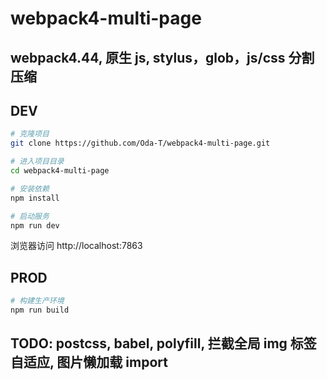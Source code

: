 # webpack4-multi-page

## webpack4.44, 原生 js, stylus，glob，js/css 分割压缩

## DEV

```bash
# 克隆项目
git clone https://github.com/Oda-T/webpack4-multi-page.git

# 进入项目目录
cd webpack4-multi-page

# 安装依赖
npm install

# 启动服务
npm run dev
```

浏览器访问 http://localhost:7863

## PROD

```bash
# 构建生产环境
npm run build
```

## TODO: postcss, babel, polyfill, 拦截全局 img 标签自适应, 图片懒加载 import
